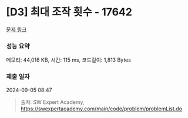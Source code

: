 # [D3] 최대 조작 횟수 - 17642 

[문제 링크](https://swexpertacademy.com/main/code/problem/problemDetail.do?contestProbId=AYj_Dz-6qLgDFASl) 

### 성능 요약

메모리: 44,016 KB, 시간: 115 ms, 코드길이: 1,813 Bytes

### 제출 일자

2024-09-05 08:47



> 출처: SW Expert Academy, https://swexpertacademy.com/main/code/problem/problemList.do